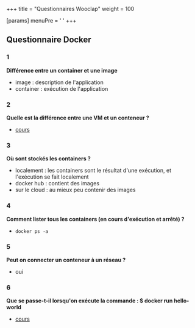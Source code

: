 +++
title = "Questionnaires Wooclap"
weight = 100

[params]
  menuPre = '<i class="fa-solid fa-dumbbell"></i> '
+++

## Questionnaire Docker
### 1 
**Différence entre un container et une image**
- image : description de l'application
- container : exécution de l'application

### 2
**Quelle est la différence entre une VM et un conteneur ?**
- [cours](../../cours/docker/_index.md#différence-conteneur---vm)

### 3
**Où sont stockés les containers ?**
- localement : les containers sont le résultat d'une exécution, et l'exécution se fait localement
- docker hub : contient des images
- sur le cloud : au mieux peu contenir des images

### 4
**Comment lister tous les containers (en cours d'exécution et arrêté) ?**
- `docker ps -a`

### 5
**Peut on connecter un conteneur à un réseau ?**
- oui

### 6
**Que se passe-t-il lorsqu'on exécute la commande : $ docker run hello-world**
- [cours](../../cours/docker/_index.md#hello-world)